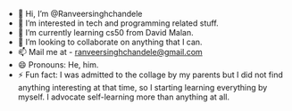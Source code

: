 - 👋 Hi, I’m @Ranveersinghchandele
- 👀 I’m interested in tech and programming related stuff. 
- 🌱 I’m currently learning cs50 from David Malan.
- 💞️ I’m looking to collaborate on anything that I can.
- 📫 Mail me at - ranveersinghchandele@gmail.com
- 😄 Pronouns: He, him.
- ⚡ Fun fact: I was admitted to the collage by my parents but I did not find anything interesting at that time, so I starting learning everything by myself. I advocate self-learning more than anything at all.

<!---
Ranveersinghchandele/Ranveersinghchandele is a ✨ special ✨ repository because its `README.md` (this file) appears on your GitHub profile.
You can click the Preview link to take a look at your changes.
--->
